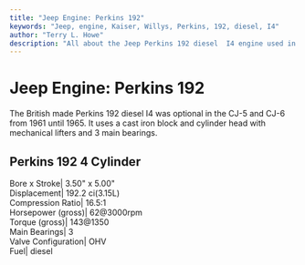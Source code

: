 ```yaml
---
title: "Jeep Engine: Perkins 192"
keywords: "Jeep, engine, Kaiser, Willys, Perkins, 192, diesel, I4"
author: "Terry L. Howe"
description: "All about the Jeep Perkins 192 diesel  I4 engine used in the CJ-5 and CJ-6."
---
```

# Jeep Engine: Perkins 192

The British made Perkins 192 diesel I4 was optional in the CJ-5 and CJ-6 from 1961 until 1965. It uses a cast iron block and cylinder head with mechanical lifters and 3 main bearings.

Perkins 192 4 Cylinder  
---  
Bore x Stroke| 3.50" x 5.00"  
Displacement| 192.2 ci(3.15L)  
Compression Ratio| 16.5:1  
Horsepower (gross)| 62@3000rpm  
Torque (gross)| 143@1350  
Main Bearings| 3  
Valve Configuration| OHV  
Fuel| diesel